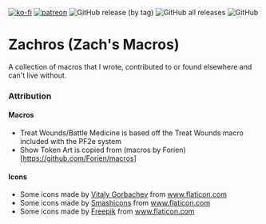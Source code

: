 [![ko-fi](https://img.shields.io/badge/-buy%20me%20a%20coffee-%23FF5E5B?style=plastic)](https://ko-fi.com/slate) [![patreon](https://img.shields.io/badge/-support%20me%20on%20patreon-%235C5C5C?style=plastic)](https://patreon.com/slatesfoundrystuff) ![GitHub release (by tag)](https://img.shields.io/github/downloads/zarmstrong/fvtt-zachros/zachros-1.1.1/total?style=plastic) ![GitHub all releases](https://img.shields.io/github/downloads/zarmstrong/fvtt-zachros/total?style=plastic) ![GitHub](https://img.shields.io/github/license/zarmstrong/fvtt-zachros?style=plastic)

# Zachros (Zach's Macros)
A collection of macros that I wrote, contributed to or found elsewhere and can't live without.

### Attribution
#### Macros
* Treat Wounds/Battle Medicine is based off the Treat Wounds macro included with the PF2e system
* Show Token Art is copied from (macros by Forien)[https://github.com/Forien/macros]
#### Icons
* Some icons made by <a href="https://www.flaticon.com/authors/vitaly-gorbachev" title="Vitaly Gorbachev">Vitaly Gorbachev</a> from <a href="https://www.flaticon.com/" title="Flaticon">www.flaticon.com</a>
* Some icons made by <a href="https://www.flaticon.com/authors/smashicons" title="Smashicons">Smashicons</a> from <a href="https://www.flaticon.com/" title="Flaticon">www.flaticon.com</a>
* Some icons made by <a href="https://www.freepik.com" title="Freepik">Freepik</a> from <a href="https://www.flaticon.com/" title="Flaticon">www.flaticon.com</a>